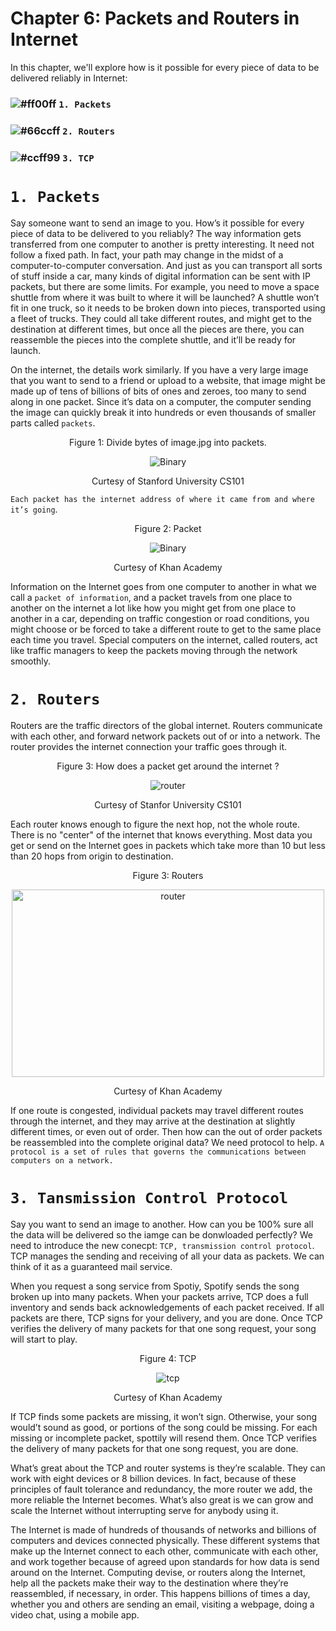 # Chapter 6: Packets and Routers in Internet

In this chapter, we'll explore how is it possible for every piece of data to be delivered reliably in Internet:

### ![#ff00ff](https://placehold.it/15/ff00ff/000000?text=+) `1. Packets`
### ![#66ccff](https://placehold.it/15/66ccff/000000?text=+) `2. Routers`
### ![#ccff99](https://placehold.it/15/ccff99/000000?text=+) `3. TCP`

# `1. Packets`

Say someone want to send an image to you. How’s it possible for every piece of data to be delivered to you reliably? 
The way information gets transferred from one computer to another is pretty interesting. It need not follow a fixed path. In
fact, your path may change in the midst of a computer-to-computer conversation. And just as you can transport all sorts of
stuff inside a car, many kinds of digital information can be sent with IP packets, but there are some limits. For example, you
need to move a space shuttle from where it was built to where it will be launched? A shuttle won’t fit in one truck, so it
needs to be broken down into pieces, transported using a fleet of trucks. They could all take different routes, and might get
to the destination at different times, but once all the pieces are there, you can reassemble the pieces into the complete
shuttle, and it’ll be ready for launch. 

On the internet, the details work similarly. If you have a very large image that you want to send to a friend or upload to a
website, that image might be made up of tens of billions of bits of ones and zeroes, too many to send along in one packet.
Since it’s data on a computer, the computer sending the image can quickly break it into hundreds or even thousands of smaller
parts called `packets`.  

<p align="center">
   Figure 1: Divide bytes of image.jpg into packets.
</p>

<p align="center">
  <img src="https://github.com/XinYangSAU/CSCI1101-Intro-to-Computing/blob/master/Images/packets.png" alt="Binary"/>
</p>

<p align="center">
   Curtesy of Stanford University CS101
</p>

`Each packet has the internet address of where it came from and where it’s going`.

<p align="center">
   Figure 2: Packet
</p>

<p align="center">
  <img src="https://github.com/XinYangSAU/CSCI1101-Intro-to-Computing/blob/master/Images/packet.png" alt="Binary"/>
</p>

<p align="center">
   Curtesy of Khan Academy
</p>

Information on the Internet goes from one computer to another in what we call a `packet of information`, and a packet travels
from one place to another on the internet a lot like how you might get from one place to another in a car, depending on
traffic congestion or road conditions, you might choose or be forced to take a different route to get to the same place each
time you travel. Special computers on the internet, called routers, act like traffic managers to keep the packets moving
through the network smoothly. 

# `2. Routers`

Routers are the traffic directors of the global internet. Routers communicate with each other, and forward network packets out
of or into a network. The router provides the internet connection your traffic goes through it.

<p align="center">
   Figure 3: How does a packet get around the internet ?
</p>

<p align="center">
  <img src="https://github.com/XinYangSAU/CSCI1101-Intro-to-Computing/blob/master/Images/router2.png" alt="router"/>
</p>

<p align="center">
   Curtesy of Stanfor University CS101
</p>

Each router knows enough to figure the next hop, not the whole route. There is no "center" of the internet that knows
everything. Most data you get or send on the Internet goes in packets which take more than 10 but less than 20 hops from
origin to destination.

<p align="center">
   Figure 3: Routers
</p>

<p align="center">
  <img height = "300px" width = "500px" src="https://github.com/XinYangSAU/CSCI1101-Intro-to-Computing/blob/master/Images/routers.png" alt="router"/>
</p>

<p align="center">
   Curtesy of Khan Academy
</p>

If one route is congested, individual packets may travel different routes through the internet, and they may arrive at the
destination at slightly different times, or even out of order. Then how can the out of order packets be reassembled into the
complete original data? We need protocol to help. `A protocol is a set of rules that governs the communications between
computers on a network.`

# `3. Tansmission Control Protocol`

Say you want to send an image to another. How can you be 100% sure all the data will be delivered so the iamge can be
donwloaded perfectly? We need to introduce the new conecpt: `TCP, transmission control protocol`. TCP manages the sending and
receiving of all your data as packets. We can think of it as a guaranteed mail service. 

When you request a song service from Spotiy, Spotify sends the song broken up into many packets. When your packets arrive, TCP
does a full inventory and sends back acknowledgements of each packet received. If all packets are there, TCP signs for your
delivery, and  you are done. Once TCP verifies the delivery of many packets for that one song request, your song will start to
play.

<p align="center">
   Figure 4: TCP
</p>

<p align="center">
  <img src="https://github.com/XinYangSAU/CSCI1101-Intro-to-Computing/blob/master/Images/tcp.png" alt="tcp"/>
</p>

<p align="center">
   Curtesy of Khan Academy
</p>

If TCP finds some packets are missing, it won’t sign. Otherwise, your song would’t sound as good,
or portions of  the song could be missing. For each missing or incomplete packet, spottily will resend them. Once TCP verifies
the delivery of many packets for that one song request, you are done. 

What’s great about the TCP and router systems is they’re scalable. They can work with eight devices or 8 billion devices. In
fact, because of these principles of fault tolerance and redundancy, the more router we add, the more reliable the Internet
becomes. What’s also great is we can grow and scale the Internet without interrupting serve for anybody using it. 

The Internet is made of hundreds of thousands of networks and billions of computers and devices connected physically. These
different systems that make up the Internet connect to each other, communicate with each other, and work together because of
agreed upon standards for how data is send around on the Internet. Computing devise, or routers along the Internet, help all
the packets make their way to the destination where they’re reassembled, if necessary, in order. This happens billions of
times a day, whether you and others are sending an email, visiting a webpage, doing a video chat, using a mobile app. 






